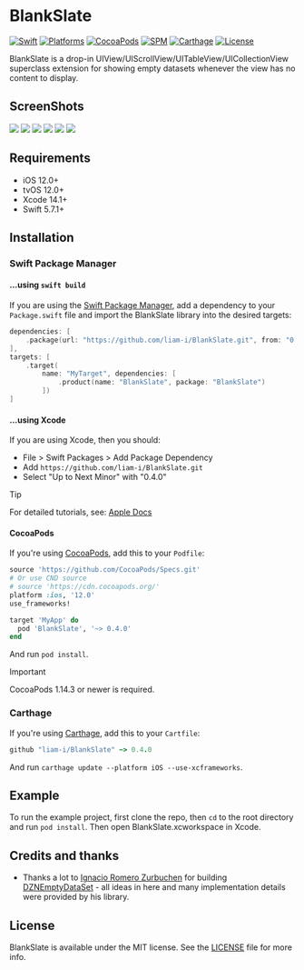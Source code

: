 # BlankSlate

[![Swift](https://img.shields.io/badge/Swift-5.7_5.8_5.9_5.10-orange?style=flat-square)](https://img.shields.io/badge/Swift-5.7_5.8_5.9_5.10-Orange?style=flat-square)
[![Platforms](https://img.shields.io/badge/Platforms-iOS_tvOS-yellowgreen?style=flat-square)](https://img.shields.io/badge/Platforms-iOS_tvOS-Green?style=flat-square)
[![CocoaPods](https://img.shields.io/cocoapods/v/BlankSlate.svg?style=flat)](https://cocoapods.org/pods/BlankSlate)
[![SPM](https://img.shields.io/badge/SPM-supported-DE5C43.svg?style=flat)](https://swift.org/package-manager)
[![Carthage](https://img.shields.io/badge/Carthage-supported-4BC51D.svg?style=flat-square)](https://github.com/Carthage/Carthage)
[![License](https://img.shields.io/cocoapods/l/BlankSlate.svg?style=flat)](https://github.com/liam-i/BlankSlate/blob/main/LICENSE)
<!-- [![Doc](https://img.shields.io/badge/Swift-Doc-DE5C43.svg?style=flat)](https://liam-i.github.io/BlankSlate/main/documentation/blankslate) -->

BlankSlate is a drop-in UIView/UIScrollView/UITableView/UICollectionView superclass extension for showing empty datasets whenever the view has no content to display.

## ScreenShots

[![](https://raw.githubusercontent.com/wiki/liam-i/BlankSlate/Screenshots/1-small.png)](https://raw.githubusercontent.com/wiki/liam-i/BlankSlate/Screenshots/1.png)
[![](https://raw.githubusercontent.com/wiki/liam-i/BlankSlate/Screenshots/2-small.png)](https://raw.githubusercontent.com/wiki/liam-i/BlankSlate/Screenshots/2.png)
[![](https://raw.githubusercontent.com/wiki/liam-i/BlankSlate/Screenshots/3-small.png)](https://raw.githubusercontent.com/wiki/liam-i/BlankSlate/Screenshots/3.png)
[![](https://raw.githubusercontent.com/wiki/liam-i/BlankSlate/Screenshots/4-small.png)](https://raw.githubusercontent.com/wiki/liam-i/BlankSlate/Screenshots/4.png)
[![](https://raw.githubusercontent.com/wiki/liam-i/BlankSlate/Screenshots/5-small.png)](https://raw.githubusercontent.com/wiki/liam-i/BlankSlate/Screenshots/5.png)
[![](https://raw.githubusercontent.com/wiki/liam-i/BlankSlate/Screenshots/6-small.png)](https://raw.githubusercontent.com/wiki/liam-i/BlankSlate/Screenshots/6.png)

## Requirements

* iOS 12.0+ 
* tvOS 12.0+ 
* Xcode 14.1+
* Swift 5.7.1+

## Installation

### Swift Package Manager

#### ...using `swift build`

If you are using the [Swift Package Manager](https://www.swift.org/documentation/package-manager), add a dependency to your `Package.swift` file and import the BlankSlate library into the desired targets:
```swift
dependencies: [
    .package(url: "https://github.com/liam-i/BlankSlate.git", from: "0.4.0")
],
targets: [
    .target(
        name: "MyTarget", dependencies: [
            .product(name: "BlankSlate", package: "BlankSlate")
        ])
]
```

#### ...using Xcode

If you are using Xcode, then you should:

- File > Swift Packages > Add Package Dependency
- Add `https://github.com/liam-i/BlankSlate.git`
- Select "Up to Next Minor" with "0.4.0"

> [!TIP]
> For detailed tutorials, see: [Apple Docs](https://developer.apple.com/documentation/xcode/adding-package-dependencies-to-your-app)

#### CocoaPods

If you're using [CocoaPods](https://cocoapods.org), add this to your `Podfile`:

```ruby
source 'https://github.com/CocoaPods/Specs.git'
# Or use CND source
# source 'https://cdn.cocoapods.org/'
platform :ios, '12.0'
use_frameworks!

target 'MyApp' do
  pod 'BlankSlate', '~> 0.4.0'
end
```

And run `pod install`.

> [!IMPORTANT]  
> CocoaPods 1.14.3 or newer is required.

### Carthage

If you're using [Carthage](https://github.com/Carthage/Carthage), add this to your `Cartfile`:

```ruby
github "liam-i/BlankSlate" ~> 0.4.0
```

And run `carthage update --platform iOS --use-xcframeworks`.

## Example

To run the example project, first clone the repo, then `cd` to the root directory and run `pod install`. Then open BlankSlate.xcworkspace in Xcode.

## Credits and thanks

* Thanks a lot to [Ignacio Romero Zurbuchen](https://github.com/dzenbot) for building [DZNEmptyDataSet](https://github.com/dzenbot/DZNEmptyDataSet) - all ideas in here and many implementation details were provided by his library.

## License

BlankSlate is available under the MIT license. See the [LICENSE](./LICENSE) file for more info.
